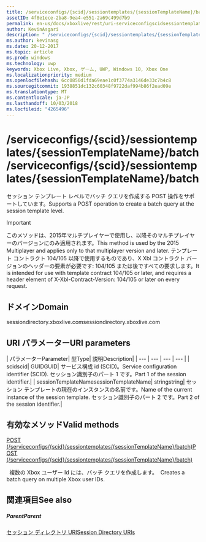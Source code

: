 ```yaml
---
title: /serviceconfigs/{scid}/sessiontemplates/{sessionTemplateName}/batch
assetID: 4f8e1ece-2ba8-9ea4-e551-2a69c499d7b9
permalink: en-us/docs/xboxlive/rest/uri-serviceconfigscidsessiontemplatessessiontemplatenamebatch.html
author: KevinAsgari
description: " /serviceconfigs/{scid}/sessiontemplates/{sessionTemplateName}/batch"
ms.author: kevinasg
ms.date: 20-12-2017
ms.topic: article
ms.prod: windows
ms.technology: uwp
keywords: Xbox Live, Xbox, ゲーム, UWP, Windows 10, Xbox One
ms.localizationpriority: medium
ms.openlocfilehash: 6cc0850d1fda69eae1c0f3774a3146de33c7b4c8
ms.sourcegitcommit: 1938851dc132c60348f9722daf994b86f2ead09e
ms.translationtype: MT
ms.contentlocale: ja-JP
ms.lasthandoff: 10/03/2018
ms.locfileid: "4265496"
---
```

# <a name="serviceconfigsscidsessiontemplatessessiontemplatenamebatch"></a><span data-ttu-id="560f1-104">/serviceconfigs/{scid}/sessiontemplates/{sessionTemplateName}/batch</span><span class="sxs-lookup"><span data-stu-id="560f1-104">/serviceconfigs/{scid}/sessiontemplates/{sessionTemplateName}/batch</span></span>
<span data-ttu-id="560f1-105">セッション テンプレート レベルでバッチ クエリを作成する POST 操作をサポートしています。</span><span class="sxs-lookup"><span data-stu-id="560f1-105">Supports a POST operation to create a batch query at the session template level.</span></span>

> [!IMPORTANT]
> <span data-ttu-id="560f1-106">このメソッドは、2015年マルチプレイヤーで使用し、以降そのマルチプレイヤーのバージョンにのみ適用されます。</span><span class="sxs-lookup"><span data-stu-id="560f1-106">This method is used by the 2015 Multiplayer and applies only to that multiplayer version and later.</span></span> <span data-ttu-id="560f1-107">テンプレート コントラクト 104/105 以降で使用するものであり、X Xbl コントラクト バージョンのヘッダーの要素が必要です: 104/105 または後ですべての要求します。</span><span class="sxs-lookup"><span data-stu-id="560f1-107">It is intended for use with template contract 104/105 or later, and requires a header element of X-Xbl-Contract-Version: 104/105 or later on every request.</span></span>

<a id="ID4ER"></a>


## <a name="domain"></a><span data-ttu-id="560f1-108">ドメイン</span><span class="sxs-lookup"><span data-stu-id="560f1-108">Domain</span></span>
<span data-ttu-id="560f1-109">sessiondirectory.xboxlive.com</span><span class="sxs-lookup"><span data-stu-id="560f1-109">sessiondirectory.xboxlive.com</span></span>  
<a id="ID4EW"></a>


## <a name="uri-parameters"></a><span data-ttu-id="560f1-110">URI パラメーター</span><span class="sxs-lookup"><span data-stu-id="560f1-110">URI parameters</span></span>

| <span data-ttu-id="560f1-111">パラメーター</span><span class="sxs-lookup"><span data-stu-id="560f1-111">Parameter</span></span>| <span data-ttu-id="560f1-112">型</span><span class="sxs-lookup"><span data-stu-id="560f1-112">Type</span></span>| <span data-ttu-id="560f1-113">説明</span><span class="sxs-lookup"><span data-stu-id="560f1-113">Description</span></span>|
| --- | --- | --- | --- |
| <span data-ttu-id="560f1-114">scid</span><span class="sxs-lookup"><span data-stu-id="560f1-114">scid</span></span>| <span data-ttu-id="560f1-115">GUID</span><span class="sxs-lookup"><span data-stu-id="560f1-115">GUID</span></span>| <span data-ttu-id="560f1-116">サービス構成 id (SCID)。</span><span class="sxs-lookup"><span data-stu-id="560f1-116">Service configuration identifier (SCID).</span></span> <span data-ttu-id="560f1-117">セッション識別子のパート 1 です。</span><span class="sxs-lookup"><span data-stu-id="560f1-117">Part 1 of the session identifier.</span></span>|
| <span data-ttu-id="560f1-118">sessionTemplateName</span><span class="sxs-lookup"><span data-stu-id="560f1-118">sessionTemplateName</span></span>| <span data-ttu-id="560f1-119">string</span><span class="sxs-lookup"><span data-stu-id="560f1-119">string</span></span>| <span data-ttu-id="560f1-120">セッション テンプレートの現在のインスタンスの名前です。</span><span class="sxs-lookup"><span data-stu-id="560f1-120">Name of the current instance of the session template.</span></span> <span data-ttu-id="560f1-121">セッション識別子のパート 2 です。</span><span class="sxs-lookup"><span data-stu-id="560f1-121">Part 2 of the session identifier.</span></span>|

<a id="ID4E2B"></a>


## <a name="valid-methods"></a><span data-ttu-id="560f1-122">有効なメソッド</span><span class="sxs-lookup"><span data-stu-id="560f1-122">Valid methods</span></span>

[<span data-ttu-id="560f1-123">POST (/serviceconfigs/{scid}/sessiontemplates/{sessionTemplateName}/batch)</span><span class="sxs-lookup"><span data-stu-id="560f1-123">POST (/serviceconfigs/{scid}/sessiontemplates/{sessionTemplateName}/batch)</span></span>](uri-serviceconfigscidsessiontemplatessessiontemplatenamebatchpost.md)

<span data-ttu-id="560f1-124">&nbsp;&nbsp;複数の Xbox ユーザー Id には、バッチ クエリを作成します。</span><span class="sxs-lookup"><span data-stu-id="560f1-124">&nbsp;&nbsp;Creates a batch query on multiple Xbox user IDs.</span></span>

<a id="ID4EFC"></a>


## <a name="see-also"></a><span data-ttu-id="560f1-125">関連項目</span><span class="sxs-lookup"><span data-stu-id="560f1-125">See also</span></span>

<a id="ID4EHC"></a>


##### <a name="parent"></a><span data-ttu-id="560f1-126">Parent</span><span class="sxs-lookup"><span data-stu-id="560f1-126">Parent</span></span>

[<span data-ttu-id="560f1-127">セッション ディレクトリ URI</span><span class="sxs-lookup"><span data-stu-id="560f1-127">Session Directory URIs</span></span>](atoc-reference-sessiondirectory.md)
